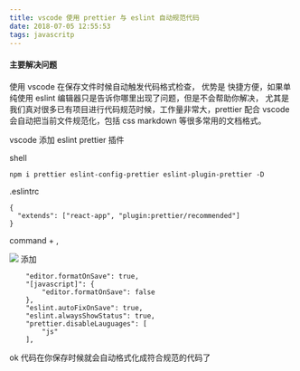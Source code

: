 ```yaml
---
title: vscode 使用 prettier 与 eslint 自动规范代码
date: 2018-07-05 12:55:53
tags: javascritp
---
```


#### 主要解决问题

使用 vscode 在保存文件时候自动触发代码格式检查，
优势是 快捷方便，如果单纯使用 eslint 编辑器只是告诉你哪里出现了问题，但是不会帮助你解决， 尤其是我们真对很多已有项目进行代码规范时候，工作量非常大，prettier 配合 vscode 会自动把当前文件规范化，包括 css markdown 等很多常用的文档格式。

vscode 添加 eslint prettier 插件

shell

```
npm i prettier eslint-config-prettier eslint-plugin-prettier -D
```

.eslintrc

```
{
  "extends": ["react-app", "plugin:prettier/recommended"]
}
```

command + ,

![](https://upload-images.jianshu.io/upload_images/1889471-ff34bbe4c44689f2.png?imageMogr2/auto-orient/strip%7CimageView2/2/w/1240)
添加

```
    "editor.formatOnSave": true,
    "[javascript]": {
        "editor.formatOnSave": false
    },
    "eslint.autoFixOnSave": true,
    "eslint.alwaysShowStatus": true,
    "prettier.disableLauguages": [
        "js"
    ],
```

ok 代码在你保存时候就会自动格式化成符合规范的代码了
